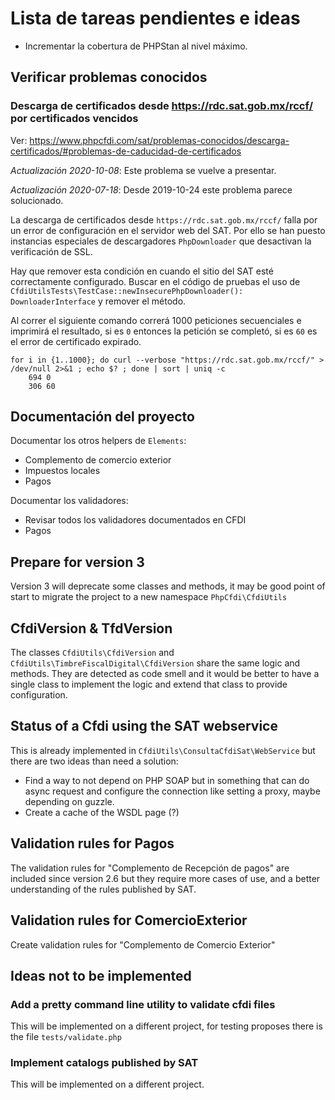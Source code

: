 # Lista de tareas pendientes e ideas

- Incrementar la cobertura de PHPStan al nivel máximo.

## Verificar problemas conocidos

### Descarga de certificados desde <https://rdc.sat.gob.mx/rccf/> por certificados vencidos

Ver: <https://www.phpcfdi.com/sat/problemas-conocidos/descarga-certificados/#problemas-de-caducidad-de-certificados>

*Actualización 2020-10-08*: Este problema se vuelve a presentar.

*Actualización 2020-07-18*: Desde 2019-10-24 este problema parece solucionado.

La descarga de certificados desde `https://rdc.sat.gob.mx/rccf/` falla por un error de configuración
en el servidor web del SAT. Por ello se han puesto instancias especiales de descargadores `PhpDownloader`
que desactivan la verificación de SSL.

Hay que remover esta condición en cuando el sitio del SAT esté correctamente configurado.
Buscar en el código de pruebas el uso de `CfdiUtilsTests\TestCase::newInsecurePhpDownloader(): DownloaderInterface`
y remover el método.

Al correr el siguiente comando correrá 1000 peticiones secuenciales e imprimirá el resultado, si es `0` entonces
la petición se completó, si es `60` es el error de certificado expirado.

```shell
for i in {1..1000}; do curl --verbose "https://rdc.sat.gob.mx/rccf/" > /dev/null 2>&1 ; echo $? ; done | sort | uniq -c
    694 0
    306 60
```

## Documentación del proyecto

Documentar los otros helpers de `Elements`:

- Complemento de comercio exterior
- Impuestos locales
- Pagos

Documentar los validadores:

- Revisar todos los validadores documentados en CFDI
- Pagos


## Prepare for version 3

Version 3 will deprecate some classes and methods, it may be good point of start to migrate the project
to a new namespace `PhpCfdi\CfdiUtils`


## CfdiVersion & TfdVersion

The classes `CfdiUtils\CfdiVersion` and `CfdiUtils\TimbreFiscalDigital\CfdiVersion`
share the same logic and methods. They are detected as code smell and it would be better
to have a single class to implement the logic and extend that class to provide configuration.


## Status of a Cfdi using the SAT webservice

This is already implemented in `CfdiUtils\ConsultaCfdiSat\WebService` but there are two
ideas than need a solution:

- Find a way to not depend on PHP SOAP but in something that can do async
  request and configure the connection like setting a proxy, maybe depending on guzzle.
- Create a cache of the WSDL page (?)


## Validation rules for Pagos

The validation rules for "Complemento de Recepción de pagos" are included since version 2.6 but
they require more cases of use, and a better understanding of the rules published by SAT.


## Validation rules for ComercioExterior

Create validation rules for "Complemento de Comercio Exterior"


## Ideas not to be implemented

### Add a pretty command line utility to validate cfdi files

This will be implemented on a different project, for testing proposes there is the file `tests/validate.php`


### Implement catalogs published by SAT

This will be implemented on a different project.

